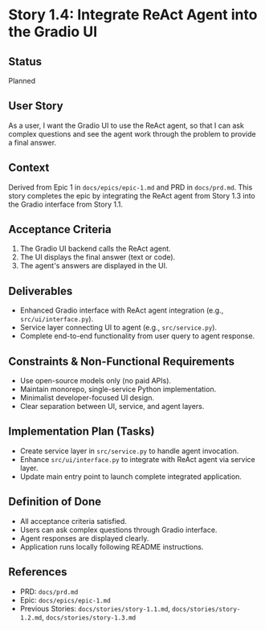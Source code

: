 # Story 1.4: Integrate ReAct Agent into the Gradio UI

## Status
Planned

## User Story
As a user, I want the Gradio UI to use the ReAct agent, so that I can ask complex questions and see the agent work through the problem to provide a final answer.

## Context
Derived from Epic 1 in `docs/epics/epic-1.md` and PRD in `docs/prd.md`. This story completes the epic by integrating the ReAct agent from Story 1.3 into the Gradio interface from Story 1.1.

## Acceptance Criteria
1. The Gradio UI backend calls the ReAct agent.
2. The UI displays the final answer (text or code).
3. The agent's answers are displayed in the UI.

## Deliverables
- Enhanced Gradio interface with ReAct agent integration (e.g., `src/ui/interface.py`).
- Service layer connecting UI to agent (e.g., `src/service.py`).
- Complete end-to-end functionality from user query to agent response.

## Constraints & Non-Functional Requirements
- Use open-source models only (no paid APIs).
- Maintain monorepo, single-service Python implementation.
- Minimalist developer-focused UI design.
- Clear separation between UI, service, and agent layers.

## Implementation Plan (Tasks)
- Create service layer in `src/service.py` to handle agent invocation.
- Enhance `src/ui/interface.py` to integrate with ReAct agent via service layer.
- Update main entry point to launch complete integrated application.

## Definition of Done
- All acceptance criteria satisfied.
- Users can ask complex questions through Gradio interface.
- Agent responses are displayed clearly.
- Application runs locally following README instructions.

## References
- PRD: `docs/prd.md`
- Epic: `docs/epics/epic-1.md`
- Previous Stories: `docs/stories/story-1.1.md`, `docs/stories/story-1.2.md`, `docs/stories/story-1.3.md`

